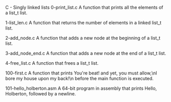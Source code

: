 C - Singly linked lists
0-print_list.c
A function that prints all the elements of a list_t list.

1-list_len.c
A function that returns the number of elements in a linked list_t list.

2-add_node.c
A function that adds a new node at the beginning of a list_t list.

3-add_node_end.c
A function that adds a new node at the end of a list_t list.

4-free_list.c
A function that frees a list_t list.

100-first.c
A function that prints You're beat! and yet, you must allow,\nI bore my house upon my back!\n before the main function is executed.

101-hello_holberton.asm
A 64-bit program in assembly that prints Hello, Holberton, followed by a newline.


